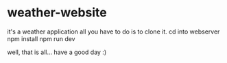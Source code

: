 # weather-website
it's a weather application
all you have to do is to clone it.
cd into webserver
npm install
npm run dev

well, that is all... have a good day :)
